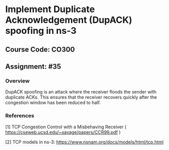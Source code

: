 # Implement Duplicate Acknowledgement (DupACK) spoofing in ns-3
## Course Code: CO300
## Assignment: #35
### Overview

DupACK spoofing is an attack where the receiver floods the sender with duplicate
ACKs. This ensures that the receiver recovers quickly after the congestion window has been
reduced to half.


### References

[1] TCP Congestion Control with a Misbehaving Receiver ( https://cseweb.ucsd.edu/~savage/papers/CCR99.pdf )

[2] TCP models in ns-3: https://www.nsnam.org/docs/models/html/tcp.html
